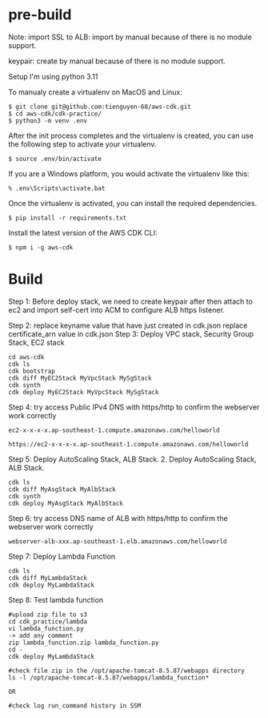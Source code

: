 # pre-build
Note:
import SSL to ALB: import by manual because of there is no module support.

keypair: create by manual because of there is no module support.

Setup
I'm using python 3.11

To manualy create a virtualenv on MacOS and Linux:
```
$ git clone git@github.com:tienguyen-68/aws-cdk.git
$ cd aws-cdk/cdk-practice/
$ python3 -m venv .env
```
After the init process completes and the virtualenv is created, you can use the following step to activate your virtualenv.
```
$ source .env/bin/activate
```
If you are a Windows platform, you would activate the virtualenv like this:
```
% .env\Scripts\activate.bat
```
Once the virtualenv is activated, you can install the required dependencies.
```
$ pip install -r requirements.txt
```
Install the latest version of the AWS CDK CLI:
```
$ npm i -g aws-cdk
```
# Build


Step 1: Before deploy stack, we need to create keypair after then attach to ec2 and import self-cert into ACM to configure ALB https listener.

Step 2:
replace keyname value that have just created in cdk.json
replace certificate_arn value in cdk.json
Step 3: Deploy VPC stack, Security Group Stack, EC2 stack
```
cd aws-cdk
cdk ls
cdk bootstrap
cdk diff MyEC2Stack MyVpcStack MySgStack 
cdk synth
cdk deploy MyEC2Stack MyVpcStack MySgStack
```
Step 4: try access Public IPv4 DNS with https/http to confirm the webserver work correctly
```
ec2-x-x-x-x.ap-southeast-1.compute.amazonaws.com/helloworld

https://ec2-x-x-x-x.ap-southeast-1.compute.amazonaws.com/helloworld
```
Step 5: Deploy AutoScaling Stack, ALB Stack. 
2. Deploy AutoScaling Stack, ALB Stack.
```
cdk ls
cdk diff MyAsgStack MyAlbStack 
cdk synth
cdk deploy MyAsgStack MyAlbStack
```
Step 6: try access DNS name of ALB with https/http to confirm the webserver work correctly
```
webserver-alb-xxx.ap-southeast-1.elb.amazonaws.com/helloworld
```
Step 7: Deploy Lambda Function
```
cdk ls
cdk diff MyLambdaStack
cdk deploy MyLambdaStack
```
Step 8: Test lambda function 
```
#upload zip file to s3
cd cdk_practice/lambda
vi lambda_function.py
-> add any comment
zip lambda_function.zip lambda_function.py
cd -
cdk deploy MyLambdaStack

#check file zip in the /opt/apache-tomcat-8.5.87/webapps directory
ls -l /opt/apache-tomcat-8.5.87/webapps/lambda_function*

OR

#check log run_command history in SSM
```
